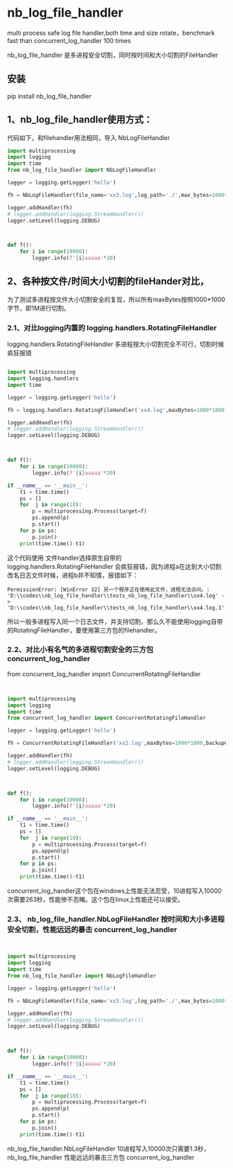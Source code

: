 # nb_log_file_handler

multi process safe log file handler,both time and size rotate，benchmark fast than concurrent_log_handler 100 times


nb_log_file_handler 是多进程安全切割，同时按时间和大小切割的FileHandler


## 安装

pip install nb_log_file_handler

## 1、nb_log_file_handler使用方式：

代码如下，和filehandler用法相同，导入 NbLogFileHandler

```python
import multiprocessing
import logging
import time
from nb_log_file_handler import NbLogFileHandler

logger = logging.getLogger('hello')

fh = NbLogFileHandler(file_name='xx3.log',log_path='./',max_bytes=1000*1000,back_count=3)

logger.addHandler(fh)
# logger.addHandler(logging.StreamHandler())
logger.setLevel(logging.DEBUG)



def f():
    for i in range(10000):
        logger.info(f'{i}aaaaa'*20)
```


## 2、各种按文件/时间大小切割的fileHander对比，

为了测试多进程按文件大小切割安全的复现，所以所有maxBytes按照1000*1000字节，即1M进行切割。


### 2.1、对比logging内置的 logging.handlers.RotatingFileHandler

logging.handlers.RotatingFileHandler 多进程按大小切割完全不可行，切割时候疯狂报错

```python

import multiprocessing
import logging.handlers
import time

logger = logging.getLogger('hello')

fh = logging.handlers.RotatingFileHandler('xx4.log',maxBytes=1000*1000,backupCount=3)

logger.addHandler(fh)
# logger.addHandler(logging.StreamHandler())
logger.setLevel(logging.DEBUG)



def f():
    for i in range(10000):
        logger.info(f'{i}aaaaa'*20)

if __name__ == '__main__':
    t1 = time.time()
    ps = []
    for  j in range(10):
        p = multiprocessing.Process(target=f)
        ps.append(p)
        p.start()
    for p in ps:
        p.join()
    print(time.time()-t1)
```

这个代码使用 文件handler选择原生自带的 logging.handlers.RotatingFileHandler
会疯狂报错，因为进程a在达到大小切割改名日志文件时候，进程b并不知情，报错如下：
```
PermissionError: [WinError 32] 另一个程序正在使用此文件，进程无法访问。: 'D:\\codes\\nb_log_file_handler\\tests_nb_log_file_handler\\xx4.log' -> 'D:\\codes\\nb_log_file_handler\\tests_nb_log_file_handler\\xx4.log.1'
```

所以一般多进程写入同一个日志文件，并支持切割，那么久不能使用logging自带的RotatingFileHandler，要使用第三方包的filehandler。

### 2.2、对比小有名气的多进程切割安全的三方包 concurrent_log_handler

from concurrent_log_handler import ConcurrentRotatingFileHandler

```python


import multiprocessing
import logging
import time
from concurrent_log_handler import ConcurrentRotatingFileHandler

logger = logging.getLogger('hello')

fh = ConcurrentRotatingFileHandler('xx2.log',maxBytes=1000*1000,backupCount=3)

logger.addHandler(fh)
# logger.addHandler(logging.StreamHandler())
logger.setLevel(logging.DEBUG)



def f():
    for i in range(10000):
        logger.info(f'{i}aaaaa'*20)

if __name__ == '__main__':
    t1 = time.time()
    ps = []
    for  j in range(10):
        p = multiprocessing.Process(target=f)
        ps.append(p)
        p.start()
    for p in ps:
        p.join()
    print(time.time()-t1)
```

concurrent_log_handler这个包在windows上性能无法忍受，10进程写入10000次需要263秒，性能惨不忍睹。这个包在linux上性能还可以接受。

### 2.3、 nb_log_file_handler.NbLogFileHandler 按时间和大小多进程安全切割，性能远远的暴击 concurrent_log_handler

```python


import multiprocessing
import logging
import time
from nb_log_file_handler import NbLogFileHandler

logger = logging.getLogger('hello')

fh = NbLogFileHandler(file_name='xx3.log',log_path='./',max_bytes=1000*1000,back_count=3)

logger.addHandler(fh)
# logger.addHandler(logging.StreamHandler())
logger.setLevel(logging.DEBUG)



def f():
    for i in range(10000):
        logger.info(f'{i}aaaaa'*20)

if __name__ == '__main__':
    t1 = time.time()
    ps = []
    for  j in range(10):
        p = multiprocessing.Process(target=f)
        ps.append(p)
        p.start()
    for p in ps:
        p.join()
    print(time.time()-t1)
```

nb_log_file_handler.NbLogFileHandler 10进程写入10000次只需要1.3秒，nb_log_file_handler 性能远远的暴击三方包 concurrent_log_handler
